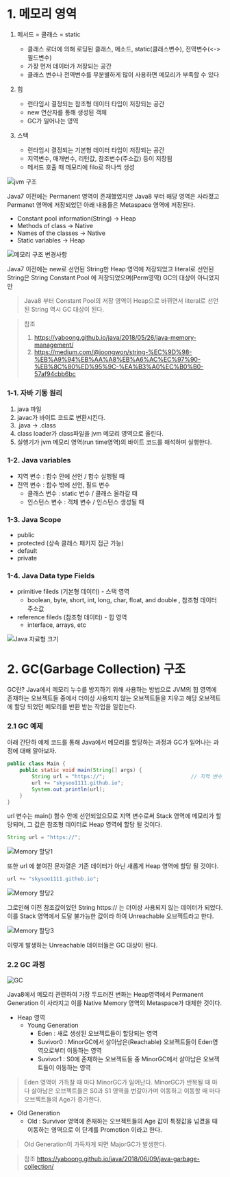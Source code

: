 # 1. 메모리 영역

1. 메서드 = 클래스 = static

   - 클래스 로더에 의해 로딩된 클래스, 메소드, static(클래스변수), 전역변수(<->필드변수)
   - 가장 먼저 데이터가 저장되는 공간
   - 클래스 변수나 전역변수를 무분별하게 많이 사용하면 메모리가 부족할 수 있다

2. 힙

   - 런타임시 결정되는 참조형 데이터 타입이 저장되는 공간
   - new 연산자를 통해 생성된 객체
   - GC가 일어나는 영역

3. 스택
   - 런타임시 결정되는 기본형 데이터 타입이 저장되는 공간
   - 지역변수, 매개변수, 리턴값, 참조변수(주소값) 등이 저장됨
   - 메서드 호출 때 메모리에 filo로 하나씩 생성

![jvm 구조](../99Img/JVMStructureJava8.png)

Java7 이전에는 Permanent 영역이 존재했었지만 Java8 부터 해당 영역은 사라졌고 Permanet 영역에 저장되었던 아래 내용들은 Metaspace 영역에 저장된다.

- Constant pool information(String) -> Heap
- Methods of class -> Native
- Names of the classes -> Native
- Static variables -> Heap

![메모리 구조 변경사항](../99Img/JVMJava8.png)

Java7 이전에는 new로 선언된 String만 Heap 영역에 저장되었고 literal로 선언된 String은 String Constant Pool 에 저장되었으며(Perm영역) GC의 대상이 아니었지만

> Java8 부터 Constant Pool의 저장 영역이 Heap으로 바뀌면서 literal로 선언된 String 역시 GC 대상이 된다.

> 참조
>
> 1. <https://yaboong.github.io/java/2018/05/26/java-memory-management/>
> 2. https://medium.com/@joongwon/string-%EC%9D%98-%EB%A9%94%EB%AA%A8%EB%A6%AC%EC%97%90-%EB%8C%80%ED%95%9C-%EA%B3%A0%EC%B0%B0-57af94cbb6bc

### 1-1. 자바 기동 원리

1. java 파일
2. javac가 바이트 코드로 변환시킨다.
3. .java -> .class
4. class loader가 class파일을 jvm 메모리 영역으로 올린다.
5. 실행기가 jvm 메모리 영역(run time영역)의 바이트 코드를 해석하며 실행한다.

### 1-2. Java variables

- 지역 변수 : 함수 안에 선언 / 함수 실행될 때
- 전역 변수 : 함수 밖에 선언, 필드 변수
  - 클래스 변수 : static 변수 / 클래스 올라갈 때
  - 인스턴스 변수 : 객체 변수 / 인스턴스 생성될 때

### 1-3. Java Scope

- public
- protected (상속 클래스 패키지 접근 가능)
- default
- private

### 1-4. Java Data type Fields

- primitive fileds (기본형 데이터) - 스택 영역
  - boolean, byte, short, int, long, char, float, and double , 참조형 데이터 주소값
- reference fileds (참조형 데이터) - 힙 영역
  - interface, arrays, etc

![Java 자료형 크기](../99Img/JavaDataTypesize.png)

# 2. GC(Garbage Collection) 구조

GC란? Java에서 메모리 누수를 방지하기 위해 사용하는 방법으로 JVM의 힙 영역에 존재하는 오브젝트들 중에서 더이상 사용되지 않는 오브젝트들을 지우고 해당 오브젝트에 할당 되었던 메모리를 반환 받는 작업을 일컫는다.

### 2.1 GC 예제

아래 간단하 예제 코드를 통해 Java에서 메모리를 할당하는 과정과 GC가 일어나는 과정에 대해 알아보자.

```java
public class Main {
	public static void main(String[] args) {
		String url = "https://";							// 지역 변수, 참조형 데이터
		url += "skysoo1111.github.io";
		System.out.println(url);
	}
}
```

url 변수는 main() 함수 안에 선언되었으므로 지역 변수로써 Stack 영역에 메모리가 할당되며, 그 값은 참조형 데이터로 Heap 영역에 할당 될 것이다.

```java
String url = "https://";
```

![Memory 할당1](../99Img/MemoryAllocation1.png)

또한 url 에 붙여진 문자열은 기존 데이터가 아닌 새롭게 Heap 영역에 할당 될 것이다.

```java
url += "skysoo1111.github.io";
```

![Memory 할당2](../99Img/MemoryAllocation2.png)

그로인해 이전 참조값이었던 String https:// 는 더이상 사용되지 않는 데이터가 되었다. 이를 Stack 영역에서 도달 불가능한 값이라 하여 Unreachable 오브젝트라고 한다.

![Memory 할당3](../99Img/MemoryAllocation3.png)

이렇게 발생하는 Unreachable 데이터들은 GC 대상이 된다.

### 2.2 GC 과정

![GC](../99Img/GCSpaceJava8.png)

Java8에서 메모리 관련하여 가장 두드러진 변화는 Heap영역에서 Permanent Generation 이 사라지고 이를 Native Memory 영역의 Metaspace가 대체한 것이다.

- Heap 영역
  - Young Generation
    - Eden : 새로 생성된 오브젝트들이 할당되는 영역
    - Suvivor0 : MinorGC에서 살아남은(Reachable) 오브젝트들이 Eden영역으로부터 이동하는 영역
    - Suvivor1 : S0에 존재하는 오브젝트들 중 MinorGC에서 살아남은 오브젝트들이 이동하는 영역

> Eden 영역이 가득찰 때 마다 MinorGC가 일어난다. MinorGC가 반복될 때 마다 살아남은 오브젝트들은 S0과 S1 영역을 번갈아가며 이동하고 이동할 때 마다 오브젝트들의 Age가 증가한다.

- Old Generation
  - Old : Survivor 영역에 존재하는 오브젝트들의 Age 값이 특정값을 넘겼을 때 이동하는 영역으로 이 단계를 Promotion 이라고 한다.

> Old Generation이 가득차게 되면 MajorGC가 발생한다.

> 참조 <https://yaboong.github.io/java/2018/06/09/java-garbage-collection/>
